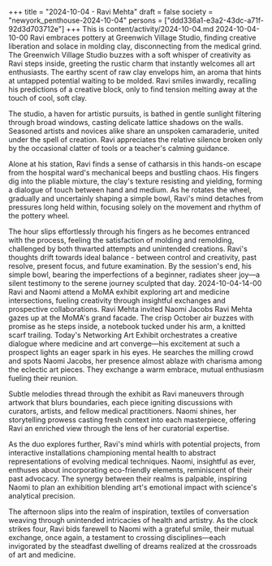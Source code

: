 +++
title = "2024-10-04 - Ravi Mehta"
draft = false
society = "newyork_penthouse-2024-10-04"
persons = ["ddd336a1-e3a2-43dc-a71f-92d3d703712e"]
+++
This is content/activity/2024-10-04.md
2024-10-04-10-00
Ravi embraces pottery at Greenwich Village Studio, finding creative liberation and solace in molding clay, disconnecting from the medical grind.
The Greenwich Village Studio buzzes with a soft whisper of creativity as Ravi steps inside, greeting the rustic charm that instantly welcomes all art enthusiasts. The earthy scent of raw clay envelops him, an aroma that hints at untapped potential waiting to be molded. Ravi smiles inwardly, recalling his predictions of a creative block, only to find tension melting away at the touch of cool, soft clay.

The studio, a haven for artistic pursuits, is bathed in gentle sunlight filtering through broad windows, casting delicate lattice shadows on the walls. Seasoned artists and novices alike share an unspoken camaraderie, united under the spell of creation. Ravi appreciates the relative silence broken only by the occasional clatter of tools or a teacher's calming guidance.

Alone at his station, Ravi finds a sense of catharsis in this hands-on escape from the hospital ward's mechanical beeps and bustling chaos. His fingers dig into the pliable mixture, the clay's texture resisting and yielding, forming a dialogue of touch between hand and medium. As he rotates the wheel, gradually and uncertainly shaping a simple bowl, Ravi's mind detaches from pressures long held within, focusing solely on the movement and rhythm of the pottery wheel.

The hour slips effortlessly through his fingers as he becomes entranced with the process, feeling the satisfaction of molding and remolding, challenged by both thwarted attempts and unintended creations. Ravi's thoughts drift towards ideal balance - between control and creativity, past resolve, present focus, and future examination. By the session's end, his simple bowl, bearing the imperfections of a beginner, radiates sheer joy—a silent testimony to the serene journey sculpted that day.
2024-10-04-14-00
Ravi and Naomi attend a MoMA exhibit exploring art and medicine intersections, fueling creativity through insightful exchanges and prospective collaborations.
Ravi Mehta invited Naomi Jacobs
Ravi Mehta gazes up at the MoMA's grand facade. The crisp October air buzzes with promise as he steps inside, a notebook tucked under his arm, a knitted scarf trailing. Today's Networking Art Exhibit orchestrates a creative dialogue where medicine and art converge—his excitement at such a prospect lights an eager spark in his eyes. He searches the milling crowd and spots Naomi Jacobs, her presence almost ablaze with charisma among the eclectic art pieces. They exchange a warm embrace, mutual enthusiasm fueling their reunion. 

Subtle melodies thread through the exhibit as Ravi maneuvers through artwork that blurs boundaries, each piece igniting discussions with curators, artists, and fellow medical practitioners. Naomi shines, her storytelling prowess casting fresh context into each masterpiece, offering Ravi an enriched view through the lens of her curatorial expertise.

As the duo explores further, Ravi's mind whirls with potential projects, from interactive installations championing mental health to abstract representations of evolving medical techniques. Naomi, insightful as ever, enthuses about incorporating eco-friendly elements, reminiscent of their past advocacy. The synergy between their realms is palpable, inspiring Naomi to plan an exhibition blending art's emotional impact with science's analytical precision.

The afternoon slips into the realm of inspiration, textiles of conversation weaving through unintended intricacies of health and artistry. As the clock strikes four, Ravi bids farewell to Naomi with a grateful smile, their mutual exchange, once again, a testament to crossing disciplines—each invigorated by the steadfast dwelling of dreams realized at the crossroads of art and medicine.
